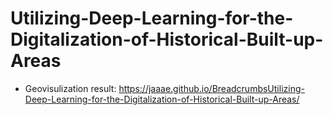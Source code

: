 # Utilizing-Deep-Learning-for-the-Digitalization-of-Historical-Built-up-Areas
+ Geovisulization result: https://jaaae.github.io/BreadcrumbsUtilizing-Deep-Learning-for-the-Digitalization-of-Historical-Built-up-Areas/
